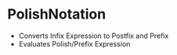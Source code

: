 <h1>PolishNotation</h1> 

  <ul>
   <li>Converts Infix Expression to Postfix and Prefix</li>
   <li>Evaluates Polish/Prefix Expression</li>
  </ul>

